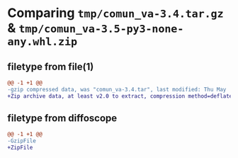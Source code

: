 # Comparing `tmp/comun_va-3.4.tar.gz` & `tmp/comun_va-3.5-py3-none-any.whl.zip`

## filetype from file(1)

```diff
@@ -1 +1 @@
-gzip compressed data, was "comun_va-3.4.tar", last modified: Thu May  9 07:51:33 2024, max compression
+Zip archive data, at least v2.0 to extract, compression method=deflate
```

## filetype from diffoscope

```diff
@@ -1 +1 @@
-GzipFile
+ZipFile
```

